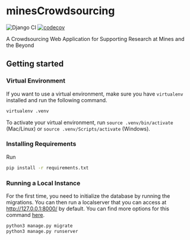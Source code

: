 # minesCrowdsourcing

![Django CI](https://github.com/leochely/minesCrowdsourcing/workflows/Django%20CI/badge.svg)
[![codecov](https://codecov.io/gh/leochely/minesCrowdsourcing/branch/master/graph/badge.svg?token=z5oskcnnLS)](https://codecov.io/gh/leochely/minesCrowdsourcing)

A Crowdsourcing Web Application for Supporting Research at Mines and the Beyond


## Getting started

### Virtual Environment
If you want to use a virtual environment, make sure you have `virtualenv` installed and run the following command.
```bash
virtualenv .venv
```
To activate your virtual environment, run `source .venv/bin/activate` (Mac/Linux) or `source .venv/Scripts/activate` (Windows).

### Installing Requirements
Run 
```bash
pip install -r requirements.txt
```

### Running a Local Instance
For the first time, you need to initialize the database by running the migrations. You can then run a localserver that you can access at http://127.0.0.1:8000/ by default. You can find more options for this command [here](https://docs.djangoproject.com/en/3.0/ref/django-admin/#runserver).
```bash
python3 manage.py migrate
python3 manage.py runserver 
```
